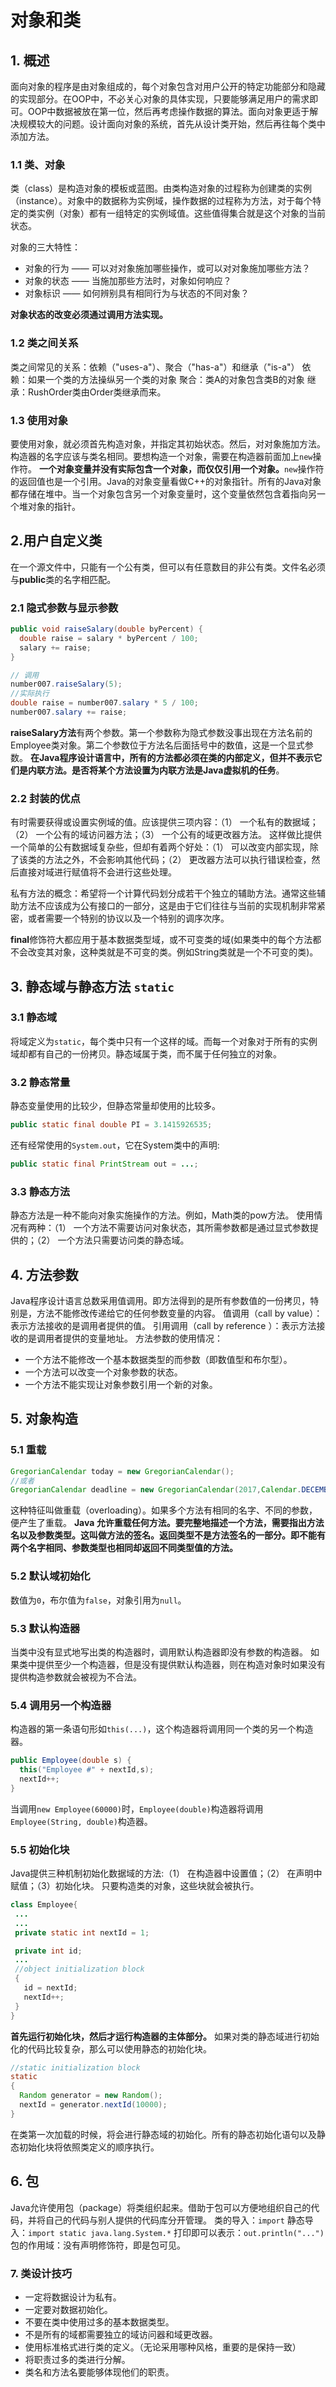 ﻿# 对象和类

## 1. 概述
面向对象的程序是由对象组成的，每个对象包含对用户公开的特定功能部分和隐藏的实现部分。在OOP中，不必关心对象的具体实现，只要能够满足用户的需求即可。OOP中数据被放在第一位，然后再考虑操作数据的算法。面向对象更适于解决规模较大的问题。设计面向对象的系统，首先从设计类开始，然后再往每个类中添加方法。
### 1.1 类、对象
类（class）是构造对象的模板或蓝图。由类构造对象的过程称为创建类的实例（instance）。对象中的数据称为实例域，操作数据的过程称为方法，对于每个特定的类实例（对象）都有一组特定的实例域值。这些值得集合就是这个对象的当前状态。

对象的三大特性：

 - 对象的行为 —— 可以对对象施加哪些操作，或可以对对象施加哪些方法？
 - 对象的状态 —— 当施加那些方法时，对象如何响应？
 - 对象标识 —— 如何辨别具有相同行为与状态的不同对象？

**对象状态的改变必须通过调用方法实现。**

### 1.2 类之间关系
类之间常见的关系：依赖（"uses-a"）、聚合（"has-a"）和继承（"is-a"）
依赖：如果一个类的方法操纵另一个类的对象
聚合：类A的对象包含类B的对象
继承：RushOrder类由Order类继承而来。

### 1.3 使用对象
要使用对象，就必须首先构造对象，并指定其初始状态。然后，对对象施加方法。
构造器的名字应该与类名相同。要想构造一个对象，需要在构造器前面加上`new`操作符。
**一个对象变量并没有实际包含一个对象，而仅仅引用一个对象。**`new`操作符的返回值也是一个引用。Java的对象变量看做C++的对象指针。所有的Java对象都存储在堆中。当一个对象包含另一个对象变量时，这个变量依然包含着指向另一个堆对象的指针。

## 2.用户自定义类
在一个源文件中，只能有一个公有类，但可以有任意数目的非公有类。文件名必须与**public**类的名字相匹配。
### 2.1 隐式参数与显示参数
```java
public void raiseSalary(double byPercent) {
  double raise = salary * byPercent / 100;
  salary += raise;
}

// 调用
number007.raiseSalary(5);
//实际执行
double raise = number007.salary * 5 / 100;
number007.salary += raise;
```
**raiseSalary方法**有两个参数。第一个参数称为隐式参数没事出现在方法名前的Employee类对象。第二个参数位于方法名后面括号中的数值，这是一个显式参数。
**在Java程序设计语言中，所有的方法都必须在类的内部定义，但并不表示它们是内联方法。是否将某个方法设置为内联方法是Java虚拟机的任务**。

### 2.2 封装的优点
有时需要获得或设置实例域的值。应该提供三项内容：（1） 一个私有的数据域；（2） 一个公有的域访问器方法；（3） 一个公有的域更改器方法。
这样做比提供一个简单的公有数据域复杂些，但却有着两个好处：（1） 可以改变内部实现，除了该类的方法之外，不会影响其他代码；（2） 更改器方法可以执行错误检查，然后直接对域进行赋值将不会进行这些处理。

私有方法的概念：希望将一个计算代码划分成若干个独立的辅助方法。通常这些辅助方法不应该成为公有接口的一部分，这是由于它们往往与当前的实现机制非常紧密，或者需要一个特别的协议以及一个特别的调序次序。

**final**修饰符大都应用于基本数据类型域，或不可变类的域(如果类中的每个方法都不会改变其对象，这种类就是不可变的类。例如String类就是一个不可变的类)。

## 3. 静态域与静态方法 `static`

### 3.1 静态域
将域定义为`static`，每个类中只有一个这样的域。而每一个对象对于所有的实例域却都有自己的一份拷贝。静态域属于类，而不属于任何独立的对象。

### 3.2 静态常量
静态变量使用的比较少，但静态常量却使用的比较多。
```java
public static final double PI = 3.1415926535;
```
还有经常使用的`System.out`，它在System类中的声明:
```java
public static final PrintStream out = ...;
```
### 3.3 静态方法
静态方法是一种不能向对象实施操作的方法。例如，Math类的pow方法。
使用情况有两种：（1） 一个方法不需要访问对象状态，其所需参数都是通过显式参数提供的；（2） 一个方法只需要访问类的静态域。

## 4. 方法参数
Java程序设计语言总数采用值调用。即方法得到的是所有参数值的一份拷贝，特别是，方法不能修改传递给它的任何参数变量的内容。
值调用（call by value）：表示方法接收的是调用者提供的值。
引用调用（call by reference ）：表示方法接收的是调用者提供的变量地址。
方法参数的使用情况：

* 一个方法不能修改一个基本数据类型的而参数（即数值型和布尔型）。
* 一个方法可以改变一个对象参数的状态。
* 一个方法不能实现让对象参数引用一个新的对象。

## 5. 对象构造

### 5.1 重载
```java
GregorianCalendar today = new GregorianCalendar();
//或者
GregorianCalendar deadline = new GregorianCalendar(2017,Calendar.DECEMBER,31);
```
这种特征叫做重载（overloading）。如果多个方法有相同的名字、不同的参数，便产生了重载。
**Java 允许重载任何方法。要完整地描述一个方法，需要指出方法名以及参数类型。这叫做方法的签名。返回类型不是方法签名的一部分。即不能有两个名字相同、参数类型也相同却返回不同类型值的方法。**

### 5.2 默认域初始化
数值为`0`，布尔值为`false`，对象引用为`null`。

### 5.3 默认构造器
当类中没有显式地写出类的构造器时，调用默认构造器即没有参数的构造器。
如果类中提供至少一个构造器，但是没有提供默认构造器，则在构造对象时如果没有提供构造参数就会被视为不合法。

### 5.4 调用另一个构造器
构造器的第一条语句形如`this(...)`，这个构造器将调用同一个类的另一个构造器。
```java
public Employee(double s) {
  this("Employee #" + nextId,s);
  nextId++;
}
```
当调用`new Employee(60000)`时，`Employee(double)`构造器将调用`Employee(String, double)`构造器。

### 5.5 初始化块
Java提供三种机制初始化数据域的方法:（1） 在构造器中设置值；（2） 在声明中赋值；（3）初始化块。
只要构造类的对象，这些块就会被执行。
```java
class Employee{
 ...
 ...
 private static int nextId = 1;

 private int id;
 ...
 //object initialization block
 {
   id = nextId;
   nextId++;
 }
}
```
**首先运行初始化块，然后才运行构造器的主体部分。**
如果对类的静态域进行初始化的代码比较复杂，那么可以使用静态的初始化块。
```java
//static initialization block
static
{
  Random generator = new Random();
  nextId = generator.nextId(10000);
}
```
在类第一次加载的时候，将会进行静态域的初始化。所有的静态初始化语句以及静态初始化块将依照类定义的顺序执行。

## 6. 包
Java允许使用包（package）将类组织起来。借助于包可以方便地组织自己的代码，并将自己的代码与别人提供的代码库分开管理。
类的导入：`import`
静态导入：`import static java.lang.System.*`
打印即可以表示：`out.println("...")`
包的作用域：没有声明修饰符，即是包可见。

### 7. 类设计技巧

* 一定将数据设计为私有。
* 一定要对数据初始化。
* 不要在类中使用过多的基本数据类型。
* 不是所有的域都需要独立的域访问器和域更改器。
* 使用标准格式进行类的定义。（无论采用哪种风格，重要的是保持一致）
* 将职责过多的类进行分解。
* 类名和方法名要能够体现他们的职责。